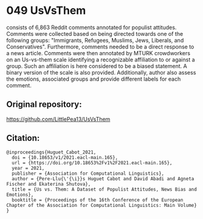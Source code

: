 # 049 UsVsThem
consists of 6,863
Reddit comments annotated for populist attitudes. Comments were collected based
on being directed towards one of the following groups: "Immigrants, Refugees, Muslims, Jews, Liberals, and Conservatives". Furthermore,
comments needed to be a direct response to a news article. Comments were then
annotated by MTURK crowdworkers on an Us-vs-them scale identifying a recognizable affiliation to or against a group. Such an affiliation is here considered to be a
biased statement. A binary version of the scale is also provided.
Additionally, author also assess the emotions, associated groups
and provide different labels for each comment.

## Original repository:
https://github.com/LittlePea13/UsVsThem

## Citation:
```
@inproceedings{Huguet_Cabot_2021,
  doi = {10.18653/v1/2021.eacl-main.165},
  url = {https://doi.org/10.18653%2Fv1%2F2021.eacl-main.165},
  year = 2021,
  publisher = {Association for Computational Linguistics},
  author = {Pere-Llu{\'{\i}}s Huguet Cabot and David Abadi and Agneta Fischer and Ekaterina Shutova},
  title = {Us vs. Them: A Dataset of Populist Attitudes, News Bias and Emotions},
  booktitle = {Proceedings of the 16th Conference of the European Chapter of the Association for Computational Linguistics: Main Volume}
}
```